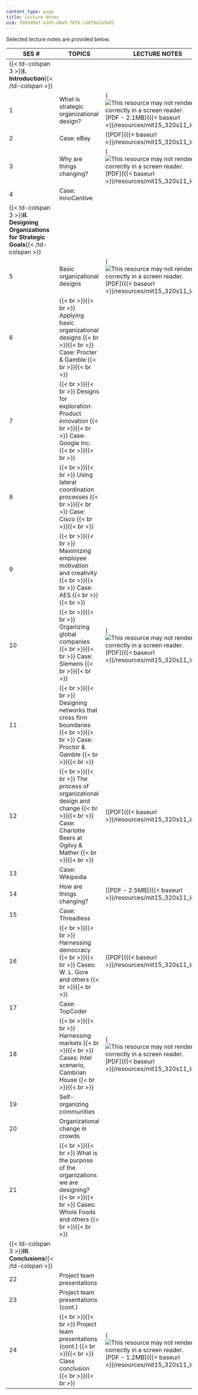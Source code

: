 ```yaml
---
content_type: page
title: Lecture Notes
uid: 7b6b90af-a1d5-d8a9-70f4-ca8f0d2a3e85
---
```


Selected lecture notes are provided below.

| SES # | TOPICS | LECTURE NOTES |
| --- | --- | --- |
| {{< td-colspan 3 >}}**I. Introduction**{{< /td-colspan >}} |||
| 1 | What is strategic organizational design? | (![This resource may not render correctly in a screen reader.](/images/inacessible.gif)[PDF - 2.1MB]({{< baseurl >}}/resources/mit15_320s11_lec01)) |
| 2 | Case: eBay | ([PDF]({{< baseurl >}}/resources/mit15_320s11_lec02)) |
| 3 | Why are things changing? | (![This resource may not render correctly in a screen reader.](/images/inacessible.gif)[PDF]({{< baseurl >}}/resources/mit15_320s11_lec03)) |
| 4 | Case: InnoCentive | &nbsp; |
| {{< td-colspan 3 >}}**II. Designing Organizations for Strategic Goals**{{< /td-colspan >}} |||
| 5 | Basic organizational designs | (![This resource may not render correctly in a screen reader.](/images/inacessible.gif)[PDF]({{< baseurl >}}/resources/mit15_320s11_lec05)) |
| 6 |  {{< br >}}{{< br >}} Applying basic organizational designs {{< br >}}{{< br >}} Case: Procter & Gamble {{< br >}}{{< br >}}  | &nbsp; |
| 7 |  {{< br >}}{{< br >}} Designs for exploration: Product innovation {{< br >}}{{< br >}} Case: Google Inc. {{< br >}}{{< br >}}  | &nbsp; |
| 8 |  {{< br >}}{{< br >}} Using lateral coordination processes {{< br >}}{{< br >}} Case: Cisco {{< br >}}{{< br >}}  | &nbsp; |
| 9 |  {{< br >}}{{< br >}} Maximizing employee motivation and creativity {{< br >}}{{< br >}} Case: AES {{< br >}}{{< br >}}  | &nbsp; |
| 10 |  {{< br >}}{{< br >}} Organizing global companies {{< br >}}{{< br >}} Case: Siemens {{< br >}}{{< br >}}  | (![This resource may not render correctly in a screen reader.](/images/inacessible.gif)[PDF]({{< baseurl >}}/resources/mit15_320s11_lec10)) |
| 11 |  {{< br >}}{{< br >}} Designing networks that cross firm boundaries {{< br >}}{{< br >}} Case: Proctor & Gamble {{< br >}}{{< br >}}  | &nbsp; |
| 12 |  {{< br >}}{{< br >}} The process of organizational design and change {{< br >}}{{< br >}} Case: Charlotte Beers at Ogilvy & Mather {{< br >}}{{< br >}}  | ([PDF]({{< baseurl >}}/resources/mit15_320s11_lec12)) |
| 13 | Case: Wikipedia | &nbsp; |
| 14 | How are things changing? | ([PDF - 2.5MB]({{< baseurl >}}/resources/mit15_320s11_lec14)) |
| 15 | Case: Threadless | &nbsp; |
| 16 |  {{< br >}}{{< br >}} Harnessing democracy {{< br >}}{{< br >}} Cases: W. L. Gore and others {{< br >}}{{< br >}}  | ([PDF]({{< baseurl >}}/resources/mit15_320s11_lec16)) |
| 17 | Case: TopCoder | &nbsp; |
| 18 |  {{< br >}}{{< br >}} Harnessing markets {{< br >}}{{< br >}} Cases: Intel scenario, Cambrian House {{< br >}}{{< br >}}  | (![This resource may not render correctly in a screen reader.](/images/inacessible.gif)[PDF]({{< baseurl >}}/resources/mit15_320s11_lec18)) |
| 19 | Self-organizing communities | &nbsp; |
| 20 | Organizational change in crowds | &nbsp; |
| 21 |  {{< br >}}{{< br >}} What is the purpose of the organizations we are designing? {{< br >}}{{< br >}} Cases: Whole Foods and others {{< br >}}{{< br >}}  | &nbsp; |
| {{< td-colspan 3 >}}**III. Conclusions**{{< /td-colspan >}} |||
| 22 | Project team presentations | &nbsp; |
| 23 | Project team presentations (cont.) | &nbsp; |
| 24 |  {{< br >}}{{< br >}} Project team presentations (cont.) {{< br >}}{{< br >}} Class conclusion {{< br >}}{{< br >}}  | (![This resource may not render correctly in a screen reader.](/images/inacessible.gif)[PDF - 1.2MB]({{< baseurl >}}/resources/mit15_320s11_lec24))